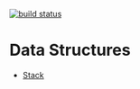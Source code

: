 [![build status](https://secure.travis-ci.org/lucianlature/data-structures.png)](http://travis-ci.org/lucianlature/data-structures)

Data Structures
============

  * [Stack](https://github.com/lucianlature/data-structures/tree/master/examples/stack)
